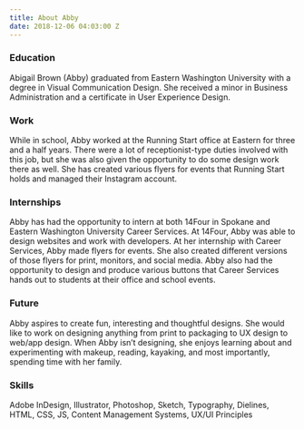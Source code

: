 ```yaml
---
title: About Abby
date: 2018-12-06 04:03:00 Z
---
```


### Education

Abigail Brown (Abby) graduated from Eastern Washington University with a degree in Visual Communication Design. She received a minor in Business Administration and a certificate in User Experience Design. 

### Work

While in school, Abby worked at the Running Start office at Eastern for three and a half years. There were a lot of receptionist-type duties involved with this job, but she was also given the opportunity to do some design work there as well. She has created various flyers for events that Running Start holds and managed their Instagram account. 

### Internships

Abby has had the opportunity to intern at both 14Four in Spokane and Eastern Washington University Career Services. At 14Four, Abby was able to design websites and work with developers. At her internship with Career Services, Abby made flyers for events. She also created different versions of those flyers for print, monitors, and social media. Abby also had the opportunity to design and produce various buttons that Career Services hands out to students at their office and school events. 

### Future

Abby aspires to create fun, interesting and thoughtful designs. She would like to work on designing anything from print to packaging to UX design to web/app design. When Abby isn’t designing, she enjoys learning about and experimenting with makeup, reading, kayaking, and most importantly, spending time with her family. 

### Skills

Adobe InDesign, Illustrator, Photoshop, Sketch, Typography, Dielines, HTML, CSS, JS, Content Management Systems, UX/UI Principles 
